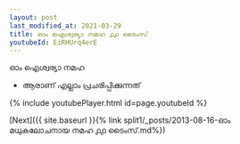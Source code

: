 ```yaml
---
layout: post
last_modified_at: 2021-03-29
title: ഓം ഐശ്വര്യാ നമഹ ൧൧ ടൈംസ്
youtubeId: EiRHUrq4erE
---
```

 
 
 ഓം ഐശ്വര്യാ നമഹ 
 
 -  ആരാണ് എല്ലാം പ്രചരിപ്പിക്കുന്നത് 
 
  
 
  
 
 
 
 
 
 


{% include youtubePlayer.html id=page.youtubeId %}
 
[Next]({{ site.baseurl }}{% link  split1/_posts/2013-08-16-ഓം മധുകലോചനായ നമഹ ൧൧ ടൈംസ്.md%})
 
